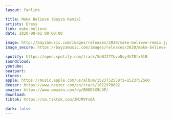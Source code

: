 ```yaml
---
layout: fanlink

title: Make Believe (Bayza Remix)
artists: Eress
link: make-believe
date: 2020-08-01 00:00:00

image: http://bayzamusic.com/images/releases/2020/make-believe-remix.jpg
image_secure: https://bayzamusic.com/images/releases/2020/make-believe-remix.jpg

spotify: https://open.spotify.com/track/5aNJ27YbvoNsy4kT8txSlB
soundcloud: 
youtube: 
beatport: 
itunes: 
apple: https://music.apple.com/us/album/1523752558?i=1523752560
deezer: https://www.deezer.com/en/track/1022970892
amazon: https://www.amazon.com/dp/B08D5X9L9P/
download: 
tiktok: https://vm.tiktok.com/ZMJMVFvQA

dark: false
---
```

